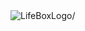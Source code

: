 <img src="https://lh3.googleusercontent.com/MOqT7kX4R6mVq-k6whFYqZuukfe2ysWz2Y-rOXOigvLcuSS_7MBGcYuBCNBGPCgHms_FyqZkXzyJUYvWBKiqXes9Zo-L_u5lNnU1hF2r6buI-xtNV-REnbRy_ytgD-_dTKTjF4BCww=w2400" align=center alt=LifeBoxLogo/>